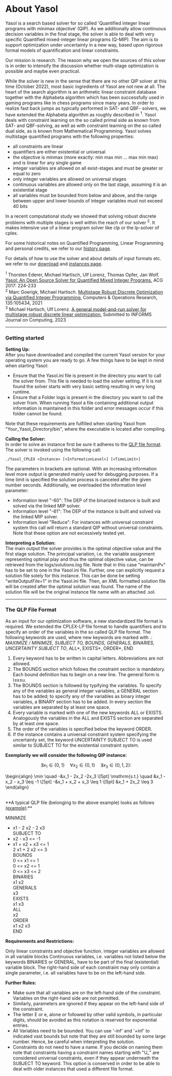 # About Yasol

Yasol is a search based solver for so called 'Quantified integer linear programs with minimax objective‘ (QIP). As we additionally allow continuous decision variables in the final stage, the solver is able to deal with very specific Quantified mixed-integer linear programs (Q-MIP). The aim is to support optimization under uncertainty in a new way, based upon rigorous formal models of quantification and linear constraints.

Our mission is research. The reason why we open the sources of this solver is in order to intensify the discussion whether multi-stage optimization is possible and maybe even practical. 

While the solver is new in the sense that there are no other QIP solver at this time (October 2022), most basic ingredients of Yasol are not new at all. The heart of the search algorithm is an arithmetic linear constraint database together with the Alphabeta algorithm which has been successfully used in gaming programs like in chess programs since many years. In order to realize fast back jumps as typically performed in SAT- and QBF- solvers, we have extended the Alphabeta algorithm as roughly described in <sup>1</sup>. Yasol deals with constraint learning on the so called primal side as known from SAT- and QBF-solving, as well as with constraint learning on the so called dual side, as is known from Mathematical Programming. Yasol solves multistage quantified programs with the following properties:

* all constraints are linear
* quantifiers are either existential or universal
* the objective is minmax (more exactly: min max min … max min max) and is linear for any single game
* integer variables are allowed on all exist-stages and must be greater or equal to zero
* only integer variables are allowed on universal stages
* continuous variables are allowed only on the last stage, assuming it is an existential stage
* all variables must be bounded from below and above, and the range between upper and lower bounds of integer variables must not exceed 40 bits

In a recent computational study we showed that solving robust discrete problems with multiple stages is well within the reach of our solver <sup>2</sup>. It makes intensive use of a linear program solver like clp or the lp-solver of cplex.

For some historical notes on Quantified Programming, Linear Programming and personal credits, we refer to our [history page](Credits.md#history-q-mip-and-others). 

For details of how to use the solver and about details of input formats etc. we refer to our [download](Download.md) and [instances page](Instances.md).

<sup>1</sup> Thorsten Ederer, Michael Hartisch, Ulf Lorenz, Thomas Opfer, Jan Wolf. <a href=https://link.springer.com/content/pdf/10.1007/978-3-319-71649-7_19.pdf target="_blank">Yasol: An Open Source Solver for Quantified Mixed Integer Programs.</a> ACG 2017: 224-233 <br>
<sup>2</sup> Marc Goerigk, Michael Hartisch. <a href=https://www.sciencedirect.com/science/article/pii/S0305054821001908?via%3Dihub target="_blank">Multistage Robust Discrete Optimization via Quantified Integer Programming.</a> Computers & Operations Research, 135:105434, 2021 <br>
<sup>3</sup> Michael Hartisch, Ulf Lorenz. <a href=https://arxiv.org/abs/2210.11132 target="_blank">A general model-and-run solver for multistage robust discrete linear optimization.</a> Submitted to INFORMS Journal on Computing, 2023 

---

### Getting started

**Setting Up:** <br>
After you have downloaded and compiled the current Yasol version for your operating system you are ready to go. A few things have to be kept in mind when starting Yasol:

* Ensure that the Yasol.ini file is present in the directory you want to call the solver from. This file is needed to load the solver setting. If it is not found the solver starts with very basic setting resulting in very long runtime.
* Ensure that a Folder logs is present in the directory you want to call the solver from. When running Yasol a file containing additional output information is maintained in this folder and error messages occur if this folder cannot be found.

Note that these requirements are fulfilled when starting Yasol from "Your_Yasol_Directory/bin", where the executable is located after compiling.

**Calling the Solver:** <br>
In order to solve an instance first be sure it adheres to the [QLP file format](About_Yasol.md#the-qlp-file-format). The solver is invoked using the following call:

`./Yasol_CPLEX <Instance> [<InformationLevel>] [<TimeLimit>]`

The parameters in brackets are optional. With an increasing information level more output is generated mainly used for debugging purposes. If a time limit is specified the solution process is canceled after the given number seconds. Additionally, we overloaded the information level parameter:

* Information level "-60": The DEP of the binarized instance is built and solved via the linked MIP solver.
* Information level "-61": The DEP of the instance is built and solved via the linked MIP solver.
* Information level "Reduce": For instances with universal constraint system this call will return a standard QIP without universal constraints.
Note that these option are not excessively tested yet.

**Interpreting a Solution:** <br>
The main output the solver provides is the optimal objective value and the first stage solution. The principal variation, i.e. the variable assignment representing optimal play and thus the optimal objective value, can be retrieved from the logs/solutions.log file. Note that in this case "maintainPv" has to be set to one in the Yasol.ini file. Further, one can explicitly request a solution file solely for this instance. This can be done be setting "writeOutputFile=1" in the Yasol.ini file. Then, an XML formatted solution file will be created after the optimal solution was found. The name of the solution file will be the original instance file name with an attached .sol.

---

### The QLP File Format

As an input for our optimization software, a new standardized file format is required. We extended the CPLEX-LP file format to handle quantifiers and to specify an order of the variables in the so called QLP file format. The following keywords are used, where new keywords are marked with *.:
MAXIMIZE / MINIMIZE, SUBJECT TO, BOUNDS, GENERALS, BINARIES, UNCERTAINTY SUBJECT TO*, ALL*, EXISTS*, ORDER*, END

1. Every keyword has to be written in capital letters. Abbreviations are not allowed.
2. The BOUNDS section which follows the constraint section is mandatory. Each bound definition has to begin on a new line. The general form is l≤x≤u.
3. The BOUNDS section is followed by typifying the variables. To specify any of the variables as general integer variables, a GENERAL section has to be added; to specify any of the variables as binary integer variables, a BINARY section has to be added. In every section the variables are separated by at least one space.
4. Every variable is marked with one of the new keywords ALL or EXISTS. Analogously the variables in the ALL and EXISTS section are separated by at least one space.
5. The order of the variables is specified below the keyword ORDER.
6. If the instance contains a universal constraint system specifying the uncertainty set, the keyword UNCERTAINTY SUBJECT TO is used similar to SUBJECT TO for the existential constraint system.

**Exemplarily we will consider the following QIP instance:**
<!--
∃x<sub>1</sub>∈{0,1}  ∀x<sub>2</sub>∈{0,1}  ∃x<sub>3</sub>∈{0,1,2}: <br>
min	-		x<sub>1</sub>	-	2	x<sub>2</sub>	-	2	x<sub>3</sub> <br>
s.t.	-	x<sub>2</sub>	-	x<sub>3</sub>	≤	-1 <br>
 	    -	x<sub>1</sub>	+	x<sub>2</sub>	+	x<sub>3</sub>	≤	1 <br>
            x<sub>1</sub>	+	2	x<sub>2</sub>	≤	3
-->


$$ \exists x_1 \in \left\{0,1\right\} \quad \forall x_2 \in \left\{0,1\right\} \quad \exists x_3 \in \left\{0,1,2\right\}: $$

\begin{align}
\min \quad -&x_1 - 2x_2 -2x_3 \\[5pt]
\mathrm{s.t.} \quad &x_1 - x_2 - x_3 \leq -1 \\[5pt]
-&x_1 + x_2 + x_3 \leq 1 \\[5pt]
&x_1 + 2x_2 \leq 3
\end{align}

<br>
**A typical QLP file (belonging to the above example) looks as follows <a href=http://tm-server-2.wiwi.uni-siegen.de/t3-q-mip/fileadmin/downloads/instances/qip_example.qlp target="_blank">(example)</a>:**

MINIMIZE <br>
- x1 - 2 x2 - 2 x3 <br>
SUBJECT TO <br>
- x2 - x3 <= -1 <br>
- x1 + x2 + x3 <= 1 <br>
2 x1 + 2 x2 <= 3 <br>
BOUNDS <br>
0 <= x1 <= 1 <br>
0 <= x2 <= 1 <br>
0 <= x3 <= 2 <br>
BINARIES <br>
x1 x2 <br>
GENERALS <br>
x3 <br>
EXISTS <br>
x1 x3 <br>
ALL <br>
x2 <br>
ORDER <br>
x1 x2 x3 <br>
END

**Requirements and Restrictions:**

Only linear constraints and objective function.
integer variables are allowed in all variable blocks
Continuous variables, i.e. variables not listed below the keywords BINARIES or GENERAL, have to be part of the final (existential) variable block.
The right-hand side of each constraint may only contain a single parameter, i.e. all variables have to be on the left-hand side.


**Further Rules:**

* Make sure that all variables are on the left-hand side of the constraint. Variables on the right-hand side are not permitted.
* Similarly, parameters are ignored if they appear on the left-hand side of the constraint.
* The letter E or e, alone or followed by other valid symbols, in particular digits, should be avoided as this notation is reserved for exponential entries.
* All Variables need to be bounded. You can use '-inf' and '+inf' to indicated vast bounds but note that they are still bounded by some large number. Hence, be careful when interpreting the solution.
* Constraints do not need to have a name. If you decide on naming them note that constraints having a constraint names starting with "U_" are considered universal constraints, even if they appear underneath the SUBJECT TO keyword. This option is conserved in order to be able to deal with older instances that used a different file format.